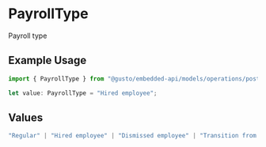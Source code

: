 # PayrollType

Payroll type

## Example Usage

```typescript
import { PayrollType } from "@gusto/embedded-api/models/operations/postcompaniespayrollskipcompanyuuid.js";

let value: PayrollType = "Hired employee";
```

## Values

```typescript
"Regular" | "Hired employee" | "Dismissed employee" | "Transition from old pay schedule"
```